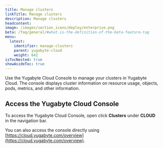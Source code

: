 ```yaml
---
title: Manage clusters
linkTitle: Manage clusters
description: Manage clusters
headcontent:
image: /images/section_icons/deploy/enterprise.png
beta: /faq/general/#what-is-the-definition-of-the-beta-feature-tag
menu:
  latest:
    identifier: manage-clusters
    parent: yugabyte-cloud
    weight: 642
isTocNested: true
showAsideToc: true
---
```


Use the Yugabyte Cloud Console to manage your clusters in Yugabyte Cloud. The console displays 
cluster information on resource usage, objects, pods, metrics, and other information.

## Access the Yugabyte Cloud Console

To access the Yugabyte Cloud Console, open click **Clusters** under **CLOUD** in the navigation bar.

You can also access the console directly using [https://cloud.yugabyte.com/overview](https://cloud.yugabyte.com/overview).
